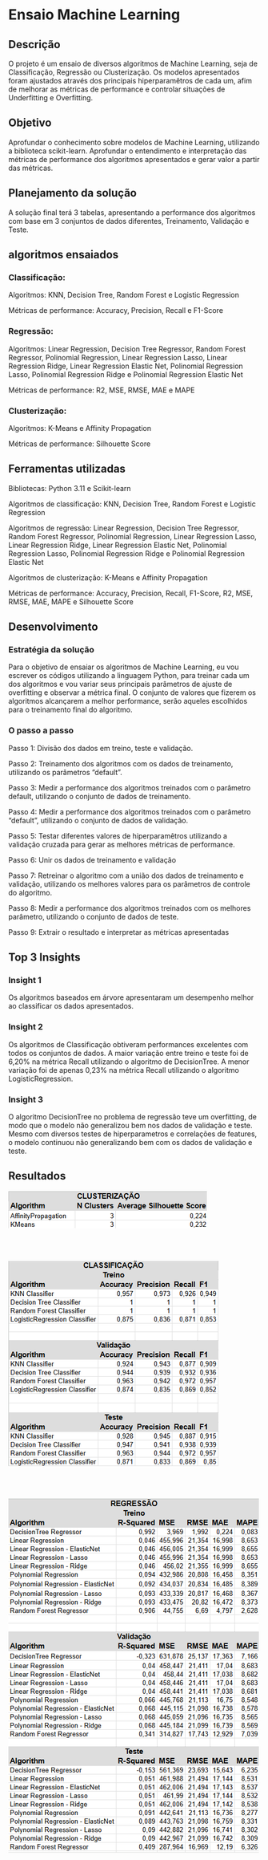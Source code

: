# Ensaio Machine Learning


## Descrição

O projeto é um ensaio de diversos algoritmos de Machine Learning, seja de Classificação, Regressão ou Clusterização. Os modelos apresentados foram ajustados através dos principais hiperparamêtros de cada um, afim de melhorar as métricas de performance
e controlar situações de Underfitting e Overfitting. 

## Objetivo

Aprofundar o conhecimento sobre modelos de Machine Learning, utilizando a biblioteca scikit-learn. Aprofundar o entendimento e interpretação das métricas de performance dos algoritmos apresentados e gerar valor a partir das métricas.

## Planejamento da solução

A solução final terá 3 tabelas, apresentando a performance dos algoritmos com base em 3 conjuntos de dados diferentes, Treinamento, Validação e Teste.

## algoritmos ensaiados

### Classificação:
Algoritmos: KNN, Decision Tree, Random Forest e Logistic Regression

Métricas de performance: Accuracy, Precision, Recall e F1-Score

### Regressão:
Algoritmos: Linear Regression, Decision Tree Regressor, Random Forest Regressor, Polinomial Regression, Linear Regression Lasso, Linear Regression Ridge, Linear Regression Elastic Net, Polinomial Regression Lasso, Polinomial Regression Ridge e Polinomial Regression Elastic Net

Métricas de performance: R2, MSE, RMSE, MAE e MAPE

### Clusterização:
Algoritmos: K-Means e Affinity Propagation

Métricas de performance: Silhouette Score

## Ferramentas utilizadas

Bibliotecas: Python 3.11 e Scikit-learn

Algoritmos de classificação: KNN, Decision Tree, Random Forest e Logistic Regression

Algoritmos de regressão: Linear Regression, Decision Tree Regressor, Random Forest Regressor, Polinomial Regression, Linear Regression Lasso, Linear Regression Ridge, Linear Regression Elastic Net, Polinomial Regression Lasso, Polinomial Regression Ridge e Polinomial Regression Elastic Net

Algoritmos de clusterização: K-Means e Affinity Propagation

Métricas de performance: Accuracy, Precision, Recall, F1-Score, R2, MSE, RMSE, MAE, MAPE e Silhouette Score

## Desenvolvimento
### Estratégia da solução
Para o objetivo de ensaiar os algoritmos de Machine Learning, eu vou escrever os códigos utilizando a linguagem Python, para treinar cada um dos algoritmos e vou variar seus principais parâmetros de ajuste de overfitting e observar a métrica final. O conjunto de valores que fizerem os algoritmos alcançarem a melhor performance, serão aqueles escolhidos para o treinamento final do algoritmo.

### O passo a passo
Passo 1: Divisão dos dados em treino, teste e validação.

Passo 2: Treinamento dos algoritmos com os dados de treinamento, utilizando os parâmetros “default”.

Passo 3: Medir a performance dos algoritmos treinados com o parâmetro default, utilizando o conjunto de dados de treinamento.

Passo 4: Medir a performance dos algoritmos treinados com o parâmetro “default”, utilizando o conjunto de dados de validação.

Passo 5: Testar diferentes valores de hiperparamêtros utilizando a validação cruzada para gerar as melhores métricas de performance.

Passo 6: Unir os dados de treinamento e validação

Passo 7: Retreinar o algoritmo com a união dos dados de treinamento e validação, utilizando os melhores valores para os parâmetros de controle do algoritmo.

Passo 8: Medir a performance dos algoritmos treinados com os melhores parâmetro, utilizando o conjunto de dados de teste.

Passo 9: Extrair o resultado e interpretar as métricas apresentadas

## Top 3 Insights

### Insight 1
Os algoritmos baseados em árvore apresentaram um desempenho melhor ao classificar os dados apresentados.

### Insight 2
Os algoritmos de Classificação obtiveram performances excelentes com todos os conjuntos de dados. A maior variação entre treino e teste foi de 6,20% na métrica Recall utilizando o algoritmo de DecisionTree. A menor variação foi de apenas 0,23% na métrica Recall utilizando o algoritmo LogisticRegression.

### Insight 3
O algoritmo DecisionTree no problema de regressão teve um overfitting, de modo que o modelo não generalizou bem nos dados de validação e teste. Mesmo com diversos testes de hiperparametros e correlações de features, o modelo continuou não generalizando bem com os dados
de validação e teste.

## Resultados

![Clusterização](https://github.com/leprado06/FundML/blob/master/notebook/Clusterizacao/metrics_clus.png)

<br><br>

![Classificação](https://github.com/leprado06/FundML/blob/master/notebook/Classificacao/metrics_clas.png)

<br><br>

![Regressão](https://github.com/leprado06/FundML/blob/master/notebook/Regressao/metrics_reg.png)



